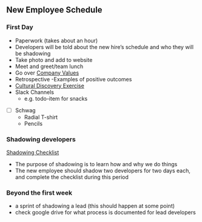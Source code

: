 ## New Employee Schedule

### First Day
- Paperwork (takes about an hour)
- Developers will be told about the new hire’s schedule and who they will be shadowing
- Take photo and add to website
- Meet and greet/team lunch
- Go over [Company Values](../employee_expectations/VALUES.md)
- Retrospective
  -Examples of positive outcomes
- [Cultural Discovery Exercise](https://github.com/RadialDevGroup/Policy/wiki/Cultural-Discovery)
- Slack Channels
  - e.g. todo-item for snacks
- [ ] Schwag
  - Radial T-shirt
  - Pencils

### Shadowing developers
[Shadowing Checklist](./SHADOWING_CHECKLIST.md)
- The purpose of shadowing is to learn how and why we do things
- The new employee should shadow two developers for two days each, and complete the checklist during this period

### Beyond the first week
- a sprint of shadowing a lead (this should happen at some point)
- check google drive for what process is documented for lead developers
